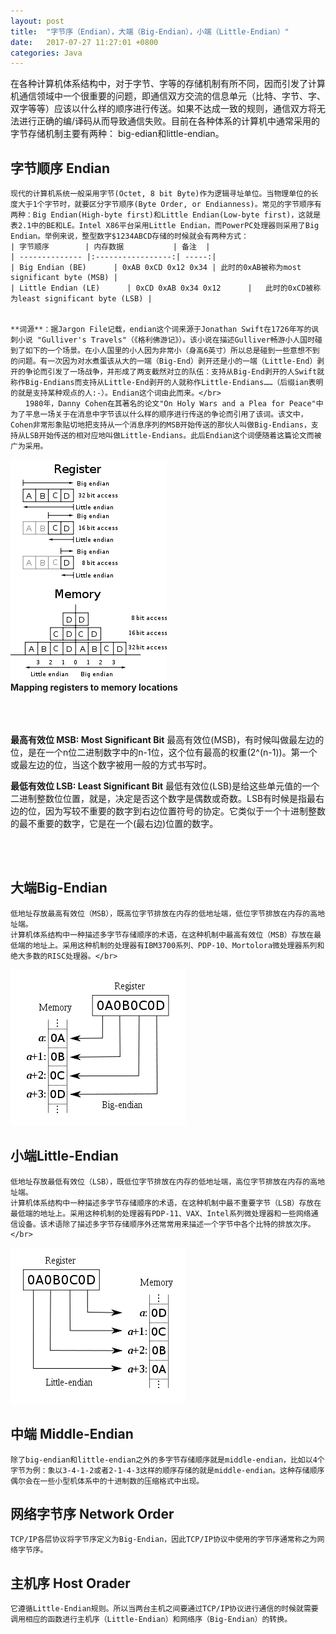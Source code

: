 ```yaml
---
layout: post
title:  "字节序（Endian），大端（Big-Endian），小端（Little-Endian）"
date:   2017-07-27 11:27:01 +0800
categories: Java
---
```

在各种计算机体系结构中，对于字节、字等的存储机制有所不同，因而引发了计算机通信领域中一个很重要的问题，即通信双方交流的信息单元（比特、字节、字、双字等等）应该以什么样的顺序进行传送。如果不达成一致的规则，通信双方将无法进行正确的编/译码从而导致通信失败。目前在各种体系的计算机中通常采用的字节存储机制主要有两种：
big-edian和little-endian。
 
## 字节顺序 Endian
    现代的计算机系统一般采用字节(Octet, 8 bit Byte)作为逻辑寻址单位。当物理单位的长度大于1个字节时，就要区分字节顺序(Byte Order, or Endianness)。常见的字节顺序有两种：Big Endian(High-byte first)和Little Endian(Low-byte first)，这就是表2.1中的BE和LE。Intel X86平台采用Little Endian，而PowerPC处理器则采用了Big Endian。举例来说，整型数字$1234ABCD存储的时候就会有两种方式：
    | 字节顺序        | 内存数据           | 备注  |
    | -------------- |:-----------------:| -----:|
    | Big Endian (BE)      | 0xAB 0xCD 0x12 0x34 | 此时的0xAB被称为most significant byte (MSB) |
    | Little Endian (LE)      | 0xCD 0xAB 0x34 0x12      |   此时的0xCD被称为least significant byte (LSB) |


    **词源**：据Jargon File记载，endian这个词来源于Jonathan Swift在1726年写的讽刺小说 "Gulliver's Travels"（《格利佛游记》）。该小说在描述Gulliver畅游小人国时碰到了如下的一个场景。在小人国里的小人因为非常小（身高6英寸）所以总是碰到一些意想不到的问题。有一次因为对水煮蛋该从大的一端（Big-End）剥开还是小的一端（Little-End）剥开的争论而引发了一场战争，并形成了两支截然对立的队伍：支持从Big-End剥开的人Swift就称作Big-Endians而支持从Little-End剥开的人就称作Little-Endians……（后缀ian表明的就是支持某种观点的人:-）。Endian这个词由此而来。</br>
    　　1980年，Danny Cohen在其著名的论文"On Holy Wars and a Plea for Peace"中为了平息一场关于在消息中字节该以什么样的顺序进行传送的争论而引用了该词。该文中，Cohen非常形象贴切地把支持从一个消息序列的MSB开始传送的那伙人叫做Big-Endians，支持从LSB开始传送的相对应地叫做Little-Endians。此后Endian这个词便随着这篇论文而被广为采用。

![](/sources/images/posts/250px-Endianessmap_svg.png)</br>
**Mapping registers to memory locations**
</br></br></br></br>
 
**最高有效位 MSB: Most Significant Bit**
    最高有效位(MSB)，有时候叫做最左边的位，是在一个n位二进制数字中的n-1位，这个位有最高的权重(2^(n-1))。第一个或最左边的位，当这个数字被用一般的方式书写时。
 
 
**最低有效位 LSB: Least Significant Bit**
    最低有效位(LSB)是给这些单元值的一个二进制整数位位置，就是，决定是否这个数字是偶数或奇数。LSB有时候是指最右边的位，因为写较不重要的数字到右边位置符号的协定。它类似于一个十进制整数的最不重要的数字，它是在一个(最右边)位置的数字。
 
</br></br>

## 大端Big-Endian
    低地址存放最高有效位（MSB），既高位字节排放在内存的低地址端，低位字节排放在内存的高地址端。
    计算机体系结构中一种描述多字节存储顺序的术语，在这种机制中最高有效位（MSB）存放在最低端的地址上。采用这种机制的处理器有IBM3700系列、PDP-10、Mortolora微处理器系列和绝大多数的RISC处理器。</br>

![](/sources/images/posts/280px-Big-Endian_svg.png)</br>
 
 
## 小端Little-Endian
    低地址存放最低有效位（LSB），既低位字节排放在内存的低地址端，高位字节排放在内存的高地址端。
    计算机体系结构中一种描述多字节存储顺序的术语，在这种机制中最不重要字节（LSB）存放在最低端的地址上。采用这种机制的处理器有PDP-11、VAX、Intel系列微处理器和一些网络通信设备。该术语除了描述多字节存储顺序外还常常用来描述一个字节中各个比特的排放次序。</br>

![](/sources/images/posts/280px-Little-Endian_svg.png)</br>
 
 
## 中端 Middle-Endian
    除了big-endian和little-endian之外的多字节存储顺序就是middle-endian，比如以4个字节为例：象以3-4-1-2或者2-1-4-3这样的顺序存储的就是middle-endian。这种存储顺序偶尔会在一些小型机体系中的十进制数的压缩格式中出现。
 
 
## 网络字节序 Network Order
    TCP/IP各层协议将字节序定义为Big-Endian，因此TCP/IP协议中使用的字节序通常称之为网络字节序。
 
 
## 主机序 Host Orader
    它遵循Little-Endian规则。所以当两台主机之间要通过TCP/IP协议进行通信的时候就需要调用相应的函数进行主机序（Little-Endian）和网络序（Big-Endian）的转换。
